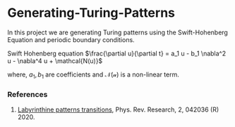 # Generating-Turing-Patterns
In this project we are generating Turing patterns using the Swift-Hohenberg Equation and periodic boundary conditions.

Swift Hohenberg equation 
$\frac{\partial u}{\partial t} = a_1 u - b_1 \nabla^2 u - \nabla^4 u + \mathcal{N(u)}$

where, $a_1, b_1$ are coefficients and $\mathcal{N(u)}$ is a non-linear term.


### References
1. [Labyrinthine patterns transitions](https://journals.aps.org/prresearch/abstract/10.1103/PhysRevResearch.2.042036), Phys. Rev. Research, 2, 042036 (R) 2020.
